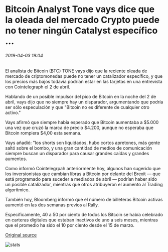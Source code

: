 # Bitcoin Analyst Tone vays dice que la oleada del mercado Crypto puede no tener ningún Catalyst específico ...

###### 2019-04-03 19:04

El analista de Bitcoin (BTC) TONE vays dijo que la reciente oleada de mercado de criptomonedas puede no tener un catalizador específico, y que los precios más bajos todavía podrían estar en las tarjetas en una entrevista con Cointelegraph el 2 de abril.

Hablando de un posible impulsor del pico de Bitcoin en la noche del 2 de abril, vays dijo que no siempre hay un disparador, argumentando que podría ser sólo especulación y que "Bitcoin no es diferente de cualquier otro activo."

Vays afirmó que siempre había esperado que Bitcoin aumentaba a $5.000 una vez que cruzó la marca de precio $4.200, aunque no esperaba que Bitcoin rompiera $4,00 esta semana.

Vays añadió: "los shorts son liquidados, hubo cortos apretones, más gente saltó sobre el bombo, y una gran cantidad de medios de comunicación siempre buscan un disparador para causar grandes caídas y grandes aumentos.

Como informó Cointelegrpah anteriormente hoy, algunos han sugerido que los inversionistas que cambian libras a Bitcoin por delante del Brexit — que está programado para suceder a mediados de abril — podrían haber sido un posible catalizador, mientras que otros atribuyeron el aumento al Trading algorítmico.

También hoy, Bloomberg informó que el número de billeteras Bitcoin activas aumentó en las dos semanas previos al Rally.

Específicamente, 40 a 50 por ciento de todos los Bitcoin se había celebrado en carteras digitales que estaban inactivos de uno a seis meses, mientras que el promedio ha sido el 10 por ciento desde el 15 de marzo.

[Original source](https://cointelegraph.com/news/bitcoin-analyst-tone-vays-says-crypto-market-surge-may-have-no-specific-catalyst)

![stats](https://c.statcounter.com/11760860/0/a89fa40b/1/ "stats")